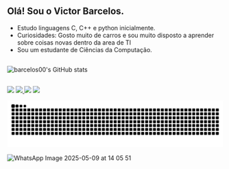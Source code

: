## Olá! Sou o Victor Barcelos.
- Estudo linguagens C, C++ e python inicialmente.
- Curiosidades: Gosto muito de carros e sou muito disposto a aprender sobre coisas novas dentro da area de TI
- Sou um estudante de Ciências da Computação. 
##

![barcelos00's GitHub stats](https://github-readme-stats.vercel.app/api?username=barcelos00&theme=dark&show_icons=true)
##
  <div> 
     <a href="https://www.linkedin.com/in/victor-barcelos-1381ba17b/" target="_blank"><img src="https://img.shields.io/badge/-LinkedIn-%230077B5?style=for-the-badge&logo=linkedin&logoColor=white" target="_blank"></a>  
<a href="https://mail.google.com/mail/?view=cm&to=victorsantosbarcelos@gmail.com" target="_blank">
  <img src="https://img.shields.io/badge/-Gmail-%23333?style=for-the-badge&logo=gmail&logoColor=white">
</a>
  <a href="https://victorbarcelos.notion.site/1922d8d735bc800989adf3fc87841436?v=1922d8d735bc80f7b763000c581a188f&pvs=4" target="_blank"><img src="https://img.shields.io/badge/Notion-000000?style=for-the-badge&logo=notion&logoColor=white"></a>
  <a href="https://instagram.com/barcelos_9" target="_blank"><img src="https://img.shields.io/badge/-Instagram-%23E4405F?style=for-the-badge&logo=instagram&logoColor=white" target="_blank"></a>

</div>


![GitHub contribution grid snake animation](https://raw.githubusercontent.com/barcelos00/barcelos00/output/github-contribution-grid-snake.svg)



![WhatsApp Image 2025-05-09 at 14 05 51](https://github.com/user-attachments/assets/53a6d469-5876-4f15-aaef-1e81ca0edb75)
